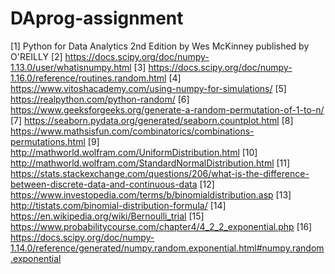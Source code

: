 # DAprog-assignment

[1] Python for Data Analytics 2nd Edition by Wes McKinney published by O'REILLY
[2] https://docs.scipy.org/doc/numpy-1.13.0/user/whatisnumpy.html
[3] https://docs.scipy.org/doc/numpy-1.16.0/reference/routines.random.html
[4] https://www.vitoshacademy.com/using-numpy-for-simulations/
[5] https://realpython.com/python-random/
[6] https://www.geeksforgeeks.org/generate-a-random-permutation-of-1-to-n/
[7] https://seaborn.pydata.org/generated/seaborn.countplot.html
[8] https://www.mathsisfun.com/combinatorics/combinations-permutations.html
[9] http://mathworld.wolfram.com/UniformDistribution.html
[10] http://mathworld.wolfram.com/StandardNormalDistribution.html
[11] https://stats.stackexchange.com/questions/206/what-is-the-difference-between-discrete-data-and-continuous-data
[12] https://www.investopedia.com/terms/b/binomialdistribution.asp
[13] http://tistats.com/binomial-distribution-formula/
[14] https://en.wikipedia.org/wiki/Bernoulli_trial
[15] https://www.probabilitycourse.com/chapter4/4_2_2_exponential.php
[16] https://docs.scipy.org/doc/numpy-1.14.0/reference/generated/numpy.random.exponential.html#numpy.random.exponential